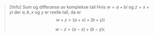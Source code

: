 > [!info] Sum og differanse av komplekse tall
> Hvis $w = a+bi$ og $z = x+yi$ der $a,b, x$ og $y$ er reelle tall, da er
> $$w+z = (a+x)+(b+y)i$$
>  
> $$w-z = (a-x)+(b-y)i.$$ 

